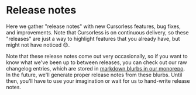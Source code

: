 # Release notes

Here we gather "release notes" with new Cursorless features, bug fixes, and improvements. Note that Cursorless is on continuous delivery, so these "releases" are just a way to highlight features that you already have, but might not have noticed 😊.

Note that these release notes come out very occasionally, so if you want to know what we've been up to between releases, you can check out our raw changelog entries, which are stored in [markdown blurbs in our monorepo](https://github.com/cursorless-dev/cursorless/tree/main/changelog). In the future, we'll generate proper release notes from these blurbs. Until then, you'll have to use your imagination or wait for us to hand-write release notes.
